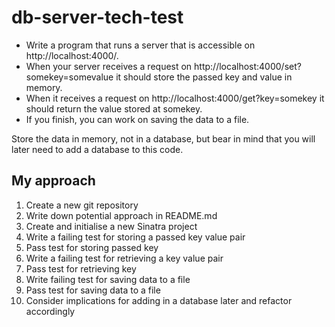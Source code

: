 # db-server-tech-test
* Write a program that runs a server that is accessible on http://localhost:4000/.
* When your server receives a request on http://localhost:4000/set?somekey=somevalue it should store the passed key and value in memory.
* When it receives a request on http://localhost:4000/get?key=somekey it should return the value stored at somekey.
* If you finish, you can work on saving the data to a file.

Store the data in memory, not in a database, but bear in mind that you will later need to add a database to this code.

## My approach
1. Create a new git repository
2. Write down potential approach in README.md
3. Create and initialise a new Sinatra project
4. Write a failing test for storing a passed key value pair
5. Pass test for storing passed key
6. Write a failing test for retrieving a key value pair
7. Pass test for retrieving key
8. Write failing test for saving data to a file
9. Pass test for saving data to a file
10. Consider implications for adding in a database later and refactor accordingly
